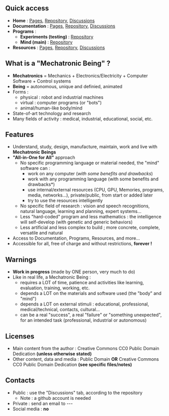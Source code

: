 ## Quick access
- **Home** : [Pages](https://mechatronicbeing.github.io/), [Repository](https://github.com/MechatronicBeing/MechatronicBeing.github.io), [Discussions](https://github.com/MechatronicBeing/MechatronicBeing.github.io/discussions)
- **Documentation** : [Pages](https://mechatronicbeing.github.io/Documentation/), [Repository](https://github.com/MechatronicBeing/Documentation), [Discussions](https://github.com/MechatronicBeing/Documentation/discussions)
- **Programs** :
  - **Experiments (testing)** : [Repository](https://github.com/MechatronicBeing/Experiments)
  - **Mind (main)** : [Repository](https://github.com/MechatronicBeing/Mind)
- **Resources** : [Pages](https://mechatronicbeing.github.io/Resources/), [Repository](https://github.com/MechatronicBeing/Resources), [Discussions](https://github.com/MechatronicBeing/Resources/discussions)

## What is a "Mechatronic Being" ?
- **Mechatronics** = Mechanics + Electronics/Electricity + Computer Software + Control systems
- **Being** = autonomous, unique and definied, animated
- Forms : 
  - physical : robot and industrial machines
  - virtual : computer programs (or "bots")
  - animal/human-like body/mind
- State-of-art technology and research
- Many fields of activity : medical, industrial, educational, social, etc.

## Features
- Understand, study, design, manufacture, maintain, work and live with **Mechatronic Beings**
- **"All-in-One for All"** approach
  - No specific programming language or material needed, the "mind" software can :
    - work on any computer (*with some benefits and drawbacks*)
    - work with any programming language (with some benefits and drawbacks*)
    - use internal/external resources (CPU, GPU, Memories, programs, media, networks...), private/public, from start or added later
    - try to use the resources intelligently
  - No specific field of research : vision and speech recognitions, natural language, learning and planning, expert systems...
  - Less "hard-coded" program and less mathematics : the intelligence will self-develop (with genetic and generic behaviors)
  - Less artificial and less complex to build ; more concrete, complete, versatile and natural
- Access to Documentation, Programs, Resources, and more...
- Accessible for all, free of charge and without restrictions, **forever !**

## Warnings
- **Work in progress** (made by ONE person, very much to do)
- Like in real life, a Mechatronic Being :
  - requires a LOT of time, patience and activities like learning, evaluation, training, working, etc.
  - depends a LOT on the materials and software used (the "body" and "mind")
  - depends a LOT on external stimuli : educational, professional, medical/technical, contacts, cultural...
  - can be a real "success", a real "failure" or "something unexpected", for an intended task (professional, industrial or autonomous)

## Licenses
- Main content from the author : Creative Commons CC0 Public Domain Dedication **(unless otherwise stated)**
- Other content, data and media : Public Domain **OR** Creative Commons CC0 Public Domain Dedication **(see specific files/notes)**

## Contacts
- Public : use the "Discussions" tab, according to the repository
  - Note : a github account is needed
- Private : send an email to ---
- Social media : **no**
